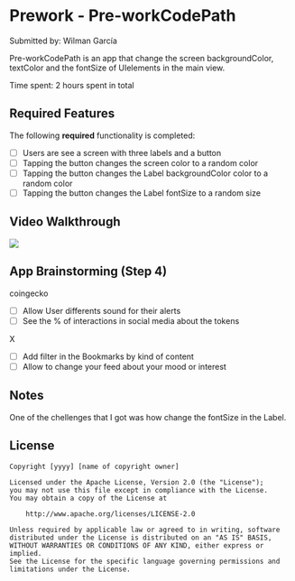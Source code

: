 # Prework - Pre-workCodePath

Submitted by: Wilman García

Pre-workCodePath is an app that change the screen backgroundColor, textColor and the fontSize of UIelements in the main view.

Time spent: 2 hours spent in total

## Required Features

The following **required** functionality is completed:

- [ ] Users are see a screen with three labels and a button
- [ ] Tapping the button changes the screen color to a random color
- [ ] Tapping the button changes the Label backgroundColor color to a random color
- [ ] Tapping the button changes the Label fontSize to a random size

## Video Walkthrough

<div>
    <a href="https://www.loom.com/share/42ef7579cfd046da8a6e1b407f6b95cb">
    </a>
    <a href="https://www.loom.com/share/42ef7579cfd046da8a6e1b407f6b95cb">
      <img style="max-width:300px;" src="https://cdn.loom.com/sessions/thumbnails/42ef7579cfd046da8a6e1b407f6b95cb-2da6c786df5a8dae-full-play.gif">
    </a>
  </div>

## App Brainstorming (Step 4)

coingecko

- [ ] Allow User differents sound for their alerts
- [ ] See the % of interactions in social media about the tokens

X

- [ ] Add filter in the Bookmarks by kind of content
- [ ] Allow to change your feed about your mood or interest

## Notes

One of the chellenges that I got was how change the fontSize in the Label.

## License

    Copyright [yyyy] [name of copyright owner]

    Licensed under the Apache License, Version 2.0 (the "License");
    you may not use this file except in compliance with the License.
    You may obtain a copy of the License at

        http://www.apache.org/licenses/LICENSE-2.0

    Unless required by applicable law or agreed to in writing, software
    distributed under the License is distributed on an "AS IS" BASIS,
    WITHOUT WARRANTIES OR CONDITIONS OF ANY KIND, either express or implied.
    See the License for the specific language governing permissions and
    limitations under the License.
